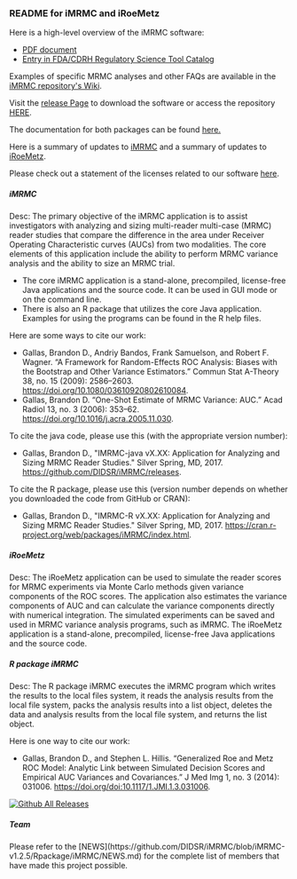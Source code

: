<h3>README for iMRMC and iRoeMetz</h3>

Here is a high-level overview of the iMRMC software:

* [PDF document](https://zenodo.org/record/8383591)
* [Entry in FDA/CDRH Regulatory Science Tool Catalog](https://www.fda.gov/medical-devices/science-and-research-medical-devices/imrmc-software-do-multi-reader-multi-case-statistical-analysis-reader-studies)

Examples of specific MRMC analyses and other FAQs are available in the [iMRMC repository's Wiki](https://github.com/DIDSR/iMRMC/wiki).

Visit the <a href="https://github.com/DIDSR/iMRMC/releases" rel="nofollow">release Page</a> to download the software or access the repository [HERE](https://github.com/DIDSR/iMRMC).

The documentation for both packages can be found <a href="http://didsr.github.io/iMRMC/" rel="nofollow">here.</a>

Here is a summary of updates to [iMRMC](https://github.com/DIDSR/iMRMC/blob/master/UPDATES_iMRMC.md) and a summary of updates to [iRoeMetz](https://github.com/DIDSR/iMRMC/blob/master/UPDATES_iRoeMetz.md).

Please check out a statement of the licenses related to our software [here](LICENSE.md).

<h5>iMRMC</h5>

Desc: The primary objective of the iMRMC application is to assist investigators with analyzing and sizing multi-reader multi-case (MRMC) reader studies that compare the difference in the area under Receiver Operating Characteristic curves (AUCs) from two modalities. The core elements of this application include the ability to perform MRMC variance analysis and the ability to size an MRMC trial.

 * The core iMRMC application is a stand-alone, precompiled, license-free Java applications and the source code. It can be used in GUI mode or on the command line.
 * There is also an R package that utilizes the core Java application. Examples for using the programs can be found in the R help files.

Here are some ways to cite our work:
* Gallas, Brandon D., Andriy Bandos, Frank Samuelson, and Robert F. Wagner. “A Framework for Random-Effects ROC Analysis: Biases with the Bootstrap and Other Variance Estimators.” Commun Stat A-Theory 38, no. 15 (2009): 2586–2603. https://doi.org/10.1080/03610920802610084.
* Gallas, Brandon D. “One-Shot Estimate of MRMC Variance: AUC.” Acad Radiol 13, no. 3 (2006): 353–62. https://doi.org/10.1016/j.acra.2005.11.030.

To cite the java code, please use this (with the appropriate version number):
* Gallas, Brandon D., "IMRMC-java vX.XX: Application for Analyzing and Sizing MRMC Reader Studies." Silver Spring, MD, 2017. https://github.com/DIDSR/iMRMC/releases.

To cite the R package, please use this (version number depends on whether you downloaded the code from GitHub or CRAN):
* Gallas, Brandon D., "IMRMC-R vX.XX: Application for Analyzing and Sizing MRMC Reader Studies." Silver Spring, MD, 2017. https://cran.r-project.org/web/packages/iMRMC/index.html.

<h5>iRoeMetz</h5>

Desc: The iRoeMetz application can be used to simulate the reader scores for MRMC experiments via Monte Carlo methods given variance components of the ROC scores. The application also estimates the variance components of AUC and can calculate the variance components directly with numerical integration. The simulated experiments can be saved and used in MRMC variance analysis programs, such as iMRMC. The iRoeMetz application is a stand-alone, precompiled, license-free Java applications and the source code.

<h5>R package iMRMC</h5>

Desc: The R package iMRMC executes the iMRMC program which writes the results to the local files system, it reads the analysis results from the local file system, packs the analysis results into a list object, deletes the data and analysis results from the local file system, and returns the list object.

Here is one way to cite our work:
* Gallas, Brandon D., and Stephen L. Hillis. “Generalized Roe and Metz ROC Model: Analytic Link between Simulated Decision Scores and Empirical AUC Variances and Covariances.” J Med Img 1, no. 3 (2014): 031006. https://doi.org/doi:10.1117/1.JMI.1.3.031006.

[![Github All Releases](https://img.shields.io/github/downloads/DIDSR/iMRMC/total)]()

<h5>Team</h5>
Please refer to the [NEWS](https://github.com/DIDSR/iMRMC/blob/iMRMC-v1.2.5/Rpackage/iMRMC/NEWS.md) for the complete list of members that have made this project possible.